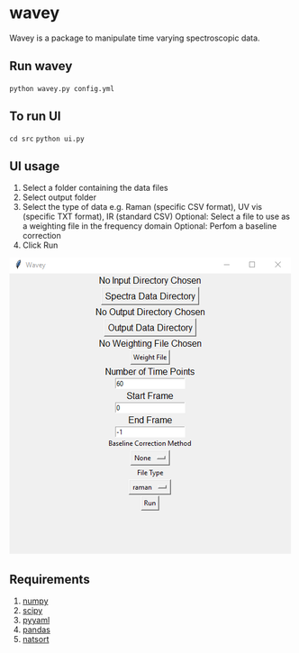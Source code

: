 # wavey
Wavey is a package to manipulate time varying spectroscopic data.

## Run wavey
`python wavey.py config.yml`

## To run UI
`cd src`
`python ui.py`

## UI usage
1. Select a folder containing the data files
2. Select output folder
3. Select the type of data e.g. Raman (specific CSV format), UV vis (specific TXT format), IR (standard CSV)
Optional: Select a file to use as a weighting file in the frequency domain
Optional: Perfom a baseline correction
4. Click Run

![Alt text](./UI_image.PNG?raw=true "UI")

## Requirements
1. [numpy](https://numpy.org/)
2. [scipy](https://scipy.org/)
3. [pyyaml](https://pyyaml.org/)
4. [pandas](https://pandas.pydata.org/)
5. [natsort](https://github.com/SethMMorton/natsort)

